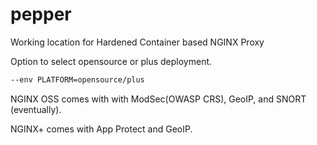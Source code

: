 # pepper

Working location for Hardened Container based NGINX Proxy

Option to select opensource or plus deployment.

```bash
--env PLATFORM=opensource/plus
```

NGINX OSS comes with with ModSec(OWASP CRS), GeoIP, and SNORT (eventually).

NGINX+ comes with App Protect and GeoIP.
